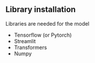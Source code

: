 ## Library installation

Libraries are needed for the model
- Tensorflow (or Pytorch)
- Streamlit
- Transformers
- Numpy

